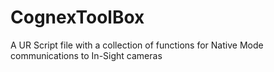 # CognexToolBox
A  UR Script file with a collection of functions for Native Mode communications to In-Sight cameras
